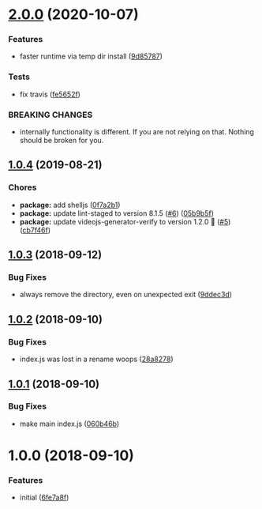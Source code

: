 <a name="2.0.0"></a>
# [2.0.0](https://github.com/brandonocasey/pkg-can-install/compare/v1.0.4...v2.0.0) (2020-10-07)

### Features

* faster runtime via temp dir install ([9d85787](https://github.com/brandonocasey/pkg-can-install/commit/9d85787))

### Tests

* fix travis ([fe5652f](https://github.com/brandonocasey/pkg-can-install/commit/fe5652f))


### BREAKING CHANGES

* internally functionality is different. If you are not
relying on that. Nothing should be broken for you.

<a name="1.0.4"></a>
## [1.0.4](https://github.com/brandonocasey/pkg-can-install/compare/v1.0.3...v1.0.4) (2019-08-21)

### Chores

* **package:** add shelljs ([0f7a2b1](https://github.com/brandonocasey/pkg-can-install/commit/0f7a2b1))
* **package:** update lint-staged to version 8.1.5 ([#6](https://github.com/brandonocasey/pkg-can-install/issues/6)) ([05b9b5f](https://github.com/brandonocasey/pkg-can-install/commit/05b9b5f))
* **package:** update videojs-generator-verify to version 1.2.0 🚀 ([#5](https://github.com/brandonocasey/pkg-can-install/issues/5)) ([cb7f46f](https://github.com/brandonocasey/pkg-can-install/commit/cb7f46f))

<a name="1.0.3"></a>
## [1.0.3](https://github.com/brandonocasey/pkg-can-install/compare/v1.0.2...v1.0.3) (2018-09-12)

### Bug Fixes

* always remove the directory, even on unexpected exit ([9ddec3d](https://github.com/brandonocasey/pkg-can-install/commit/9ddec3d))

<a name="1.0.2"></a>
## [1.0.2](https://github.com/brandonocasey/pkg-can-install/compare/v1.0.1...v1.0.2) (2018-09-10)

### Bug Fixes

* index.js was lost in a rename woops ([28a8278](https://github.com/brandonocasey/pkg-can-install/commit/28a8278))

<a name="1.0.1"></a>
## [1.0.1](https://github.com/brandonocasey/pkg-can-install/compare/v1.0.0...v1.0.1) (2018-09-10)

### Bug Fixes

* make main index.js ([060b46b](https://github.com/brandonocasey/pkg-can-install/commit/060b46b))

<a name="1.0.0"></a>
# 1.0.0 (2018-09-10)

### Features

* initial ([6fe7a8f](https://github.com/brandonocasey/pkg-can-install/commit/6fe7a8f))


